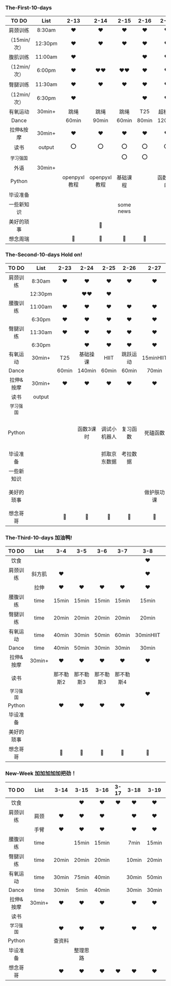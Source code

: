 ### The-First-10-days
|  TO DO   |  List  |  2-13  |  2-14  |  2-15  |  2-16  |  2-17  |  2-18  |  2-19  |  2-20  |  2-21  |  2-22  |
| :-----:  | :----: | :----: | :----: | :----: | :----: | :----: | :----: | :----: | :----: | :----: | :----: |
| 肩颈训练  | 8:30am |:hearts:|:hearts:|:hearts:|:hearts:|:hearts:|:hearts:|:hearts:|:hearts:|:hearts:|:hearts:|
|（15min/次）| 12:30pm|:hearts:|:hearts:|:hearts:|:hearts:|:hearts:|       |        |        |        |:hearts:|
| 腹肌训练  | 11:00am|:hearts:|        |         |:hearts:|:hearts:|:hearts:|:hearts:|:hearts:|:hearts:|:hearts:|  
|（12min/次）|6:00pm|:hearts:|:hearts::hearts:|:hearts::hearts:|:hearts:|:hearts:|:hearts:|:hearts:|:hearts:|:hearts:|:hearts:|
| 臀腿训练  | 11:30am |:hearts:|:hearts:|:hearts:|:hearts:|:hearts:|   :o:  |:hearts:|:hearts:|:hearts:|:hearts:|
|（12min/次）| 6:30pm |:hearts:|        |        |:hearts:|:hearts:|        |:hearts:| :o:  |:hearts:|:o:  |
| 有氧运动 | 30min+ | 跳绳     | 跳绳   |跳绳   |  T25     | 超模25 |  T25  |  T25   | T25  |   T25  | T25 |
| Dance   |        |  60min   |  90min | 60min |  80min  | 120min |  90min  | 60min  | 90min|  70min | 60min|
| 拉伸&按摩| 30min+ |:hearts:|:hearts:|:hearts:|:hearts:|:hearts:  |:hearts: |:hearts:|:hearts:|:hearts:|:hearts:|
|  读书   | output |   :o:   |   :o:  |  :o:  | :o:   |    :o:     |:o:      |       |:o:     |
|`学习强国`|        |        |        | :o:    |:o:    |||||
| 外语    | 30min+ |         |        |
| Python ||openpyxl教程|openpyxl教程|基础课程|             |函数2课时|函数4课时|函数3课时|复习函数|函数3课时|函数1.5课时|
| 毕设准备|         |         |      |        |
|一些新知识|        |         |      |some news|    |    |    |   Pycharm&Git&Dingtalk|||Pycharm&Dingtalk|
|美好的琐事|        |         |:memo:|         |
| 想念周瑞||:heartbeat:|:heartbeat:|:heartbeat:|:heartbeat:|:heartbeat:|:heartbeat:|:heartbeat:|:heartbeat:|:heartbeat:|:heartbeat:|
  




### The-Second-10-days    Hold on!
|  TO DO   |  List  |  2-23  |  2-24  |  2-25  |  2-26  |  2-27  |  2-28  |  2-29         |  3-1   |              3-2 |  3-3  |
| :-----:  | :----: | :----: | :----: | :----: | :----: | :----: | :----: | :----:        | :----: |           :----: | :----: |
| 肩颈训练 | 8:30am|:hearts:|:hearts:|:hearts:|:hearts:|:hearts:|:hearts:|                |:hearts:|:hearts:         |:hearts:|
|         |12:30pm||:hearts::hearts:|:hearts:|         |        |:hearts:|                                            |:hearts:|            
| 腰腹训练| 11:00am|:hearts:|:hearts:|:hearts:|:hearts:|:hearts:|:hearts:|                
|           |6:30pm|:hearts:|:hearts:|:hearts:|:hearts:|:hearts:|:hearts:|:hearts::hearts:|:hearts::hearts:|:hearts::hearts:|:hearts::hearts:|
| 臀腿训练| 11:30am|:hearts:|:hearts:|:hearts:|:hearts:|:hearts:|:hearts:|
|         | 6:30pm |        |:hearts:|:hearts:|:hearts:|:hearts:|:hearts:|:hearts::hearts:|:hearts::hearts:|:hearts::hearts:|:hearts::hearts:|
| 有氧运动 | 30min+|  T25   |基础操课| HIIT |跳跃运动|15minHIIT|50min操课|50min操课|40min操课|50min操课|50min操课|
| Dance   |        |  60min | 140min |  60min | 60min  | 70min  | 40min  | 30min  | 40min    |40min    |20min    |
| 拉伸&按摩| 30min+|:hearts:|:hearts:|:hearts:|:hearts:|:hearts:|:hearts:|:hearts:|:hearts:  |:hearts:  |:hearts: |
|  读书   | output |
|`学习强国`|        |
|Python |          |   |函数3课时|调试小机器人|复习函数|死磕函数|完结函数、哥哥的直播课|哥哥的直播课|死磕作业|
| 毕设准备|         | |          |抓取京东数据|考拉数据|        |        |
|一些新知识|        ||||||||
|美好的琐事|        |||||做护肤功课||认真地反省了自己|
|想念哥哥||:heartbeat:|:heartbeat:|:heartbeat:|:heartbeat:|:heartbeat:|:heartbeat:|:heartbeat:|:heartbeat:|:heartbeat:|:heartbeat:|


### The-Third-10-days    加油鸭!
|  TO DO  |  List  |  3-4  |  3-5  |  3-6  |  3-7  |  3-8  |  3-9  |  3-10 |  3-11   | 3-12   |  3-13  |
|:-----:  | :----: | :----: | :----: | :----: | :----: | :----: | :----: | :----:| :----: |:----: | :----: |
|   饮食  |        |        |        |        |        |:hearts:|:hearts:|       |        |        |:hearts:|
| 肩颈训练|斜方肌  |:hearts:|        |        |        |:hearts:|        |:hearts:|       |        |:hearts:|
|          |拉伸   |:hearts:|:hearts:|:hearts:|:hearts:|:hearts:|:hearts:|:hearts:|:hearts:|:hearts:|       |
| 腰腹训练| time   |  15min | 15min  | 15min |  15min |  15min |  15min |         |        |        |
| 臀腿训练| time   |  20min | 20min  | 20min |  20min |  20min |  20min |         |  20min |  20min |  20min |
| 有氧运动| time   |  40min | 30min  | 50min |  60min |30minHIIT|CM25min|低强度25min|散步1h| CM25min| 40min  |
| Dance   |time    |  40min | 50min  | 30min |  30min | 30min  |  150min| 120min |   90min |  90min | 50min  |
| 拉伸&按摩| 30min+|:hearts:|:hearts:|:hearts:|:hearts:|:hearts:|:hearts:|:hearts:|:hearts:|:hearts:|:hearts:|
|  读书   |        |那不勒斯2|那不勒斯3|那不勒斯3|那不勒斯4|    |        |        |那不勒斯完结|写读后感|    |
|`学习强国`|       |        |        |        |        |:hearts:|        |:hearts:|:hearts:|:hearts:|:hearts:|
|Python |          |:hearts:|:hearts:|:hearts:|:hearts:|        |        |        |        |        |        |
| 毕设准备|         |
|美好的琐事|        |
|想念哥哥||:heartbeat:|:heartbeat:|:heartbeat:|:heartbeat:|:heartbeat:|:heartbeat:|:heartbeat:|:heartbeat:|:heartbeat:|:heartbeat:|


### New-Week   加加加加加把劲！
|  TO DO  |  List  |  3-14  |  3-15  |  3-16  |  3-17  |  3-18  |  3-19  |  3-20 |  3-21   | 3-22   |  3-23  |
|:-----:  | :----: | :----: | :----: | :----: | :----: | :----: | :----: | :----:| :----:  |:----:  | :----: |
|   饮食  |        |        |:hearts:|:hearts:|:hearts:|:hearts:|:hearts:|
| 肩颈训练|  肩颈  |:hearts:|:hearts:|:hearts:|        |:hearts:|:hearts:|
|         |  手臂  |:hearts:|:hearts:|:hearts:|        |:hearts:|:hearts:|
| 腰腹训练| time   |        |  15min |  15min |        | 7min   | 15min  |
| 臀腿训练| time   |  20min |  20min |  20min |        | 10min  | 20min  |
| 有氧运动| time   |  30min |  75min |  40min |        | 30min  | 50min  |
| Dance   |time    |  30min |  5min  |  40min |        | 30min  | 30min  |
|拉伸&按摩| 30min+ |:hearts:|:hearts:|:hearts:|        |:hearts:|:hearts:|
|  读书   |        |        |        |
|`学习强国`|       |:hearts:|:hearts:|:hearts:|        |:hearts:|:hearts:|
|Python |          | 查资料 |        |
|毕设准备|         |        |整理思路|
|想念哥哥|         |:hearts:|:hearts:|:hearts:|:hearts:|:hearts:| :hearts:|
